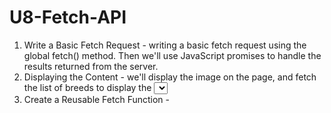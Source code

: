 # U8-Fetch-API

1. Write a Basic Fetch Request - writing a basic fetch request using the global fetch() method. Then we'll use JavaScript promises to handle the results returned from the server.
2. Displaying the Content - we'll display the image on the page, and fetch the list of breeds to display the <select> menu options.
3. Create a Reusable Fetch Function - 
 
